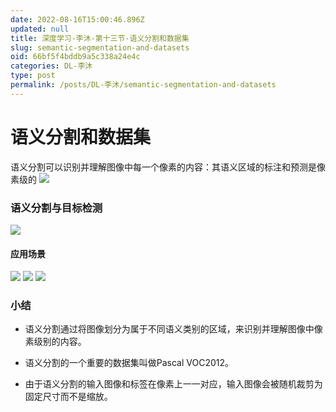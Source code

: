 ```yaml
---
date: 2022-08-16T15:00:46.896Z
updated: null
title: 深度学习-李沐-第十三节-语义分割和数据集
slug: semantic-segmentation-and-datasets
oid: 66bf5f4bddb9a5c338a24e4c
categories: DL-李沐
type: post
permalink: /posts/DL-李沐/semantic-segmentation-and-datasets
---
```



# 语义分割和数据集

语义分割可以识别并理解图像中每一个像素的内容：其语义区域的标注和预测是像素级的
![](https://qiniu.kanes.top/blog/81b425e0.png)

### 语义分割与目标检测

![](https://qiniu.kanes.top/blog/e2d4a200.png)

#### 应用场景

![](https://qiniu.kanes.top/blog/5f8151ce.png)
![](https://qiniu.kanes.top/blog/3b22797d.png)
![](https://qiniu.kanes.top/blog/9a71a2c9.png)

### 小结


* 语义分割通过将图像划分为属于不同语义类别的区域，来识别并理解图像中像素级别的内容。

* 语义分割的一个重要的数据集叫做Pascal VOC2012。

* 由于语义分割的输入图像和标签在像素上一一对应，输入图像会被随机裁剪为固定尺寸而不是缩放。